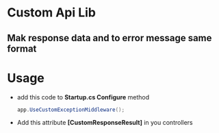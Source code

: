 # Custom Api Lib

## Mak response data and  to error message  same format



# Usage

- add this code to **Startup.cs Configure** method 
  
  ```csharp
  app.UseCustomExceptionMiddleware();

  ```
- Add this attribute **[CustomResponseResult]** in you controllers

